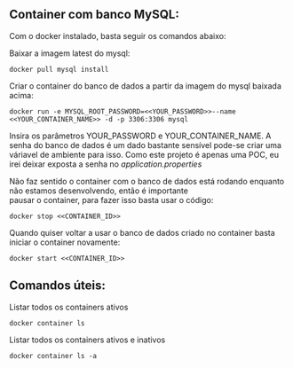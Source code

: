 ## Container com banco MySQL:

Com o docker instalado, basta seguir os comandos abaixo:

Baixar a imagem latest do mysql:
~~~bashs
docker pull mysql install
~~~
Criar o container do banco de dados a partir da imagem do mysql baixada acima:
~~~bashs
docker run -e MYSQL_ROOT_PASSWORD=<<YOUR_PASSWORD>>--name <<YOUR_CONTAINER_NAME>> -d -p 3306:3306 mysql
~~~
Insira os parâmetros YOUR_PASSWORD e YOUR_CONTAINER_NAME. A senha do banco de dados é um dado bastante sensível
pode-se criar uma váriavel de ambiente para isso. 
Como este projeto é apenas uma POC, eu irei deixar exposta a senha no *application.properties*


Não faz sentido o container com o banco de dados está rodando enquanto não estamos desenvolvendo, então é importante  
pausar o container, para fazer isso basta usar o código:
~~~bashs
docker stop <<CONTAINER_ID>>
~~~

Quando quiser voltar a usar o banco de dados criado no container basta iniciar o container novamente:
~~~bashs
docker start <<CONTAINER_ID>>
~~~

## Comandos úteis:

Listar todos os containers ativos
~~~bashs
docker container ls
~~~

Listar todos os containers ativos e inativos
~~~bashs
docker container ls -a
~~~
